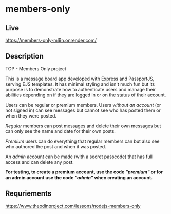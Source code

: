 # members-only

## Live
https://members-only-ml9n.onrender.com/

## Description
TOP - Members Only project

<p>
	This is a message board app developed with Express and PassportJS, serving EJS templates. It has minimal styling and isn't much fun but its purpose is to demonstrate how to authenticate users and manage their abilities depending on if they are logged in or on the status of their account.
</p>
<p>
	Users can be regular or premium members. Users <em>without an account</em> (or not signed in) can see messages but cannot see who has posted them or when they were posted.
</p>
<p>
	<em>Regular</em> members can post messages and delete their own messages but can only see the name and date for their own posts.
</p>
<p>
	<em>Premium</em> users can do everything that regular members can but also see who authored the post and when it was posted.
</p>
<p>
	An <em>admin</em> account can be made (with a secret passcode) that has full access and can delete any post.
</p>
<p><strong>
	For testing, to create a premium account, use the code <em>"premium"</em> or for an admin account use the code <em>"admin"</em> when creating an account.
</strong></p>

## Requriements
https://www.theodinproject.com/lessons/nodejs-members-only
